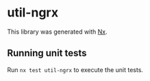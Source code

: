 # util-ngrx

This library was generated with [Nx](https://nx.dev).

## Running unit tests

Run `nx test util-ngrx` to execute the unit tests.
